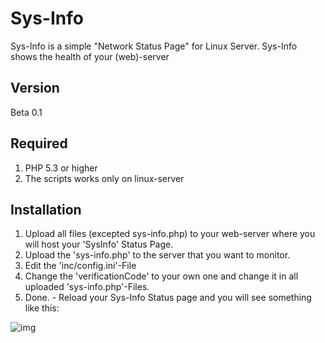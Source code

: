 Sys-Info
=========

Sys-Info is a simple "Network Status Page" for Linux Server. Sys-Info shows the health of your (web)-server

Version
----

Beta 0.1

Required
--------
1. PHP 5.3 or higher
2. The scripts works only on linux-server

Installation
--------------

1. Upload all files (excepted sys-info.php) to your web-server where you will host your 'SysInfo' Status Page.
2. Upload the 'sys-info.php' to the server that you want to monitor.
3. Edit the 'inc/config.ini'-File
4. Change the 'verificationCode' to your own one and change it in all uploaded 'sys-info.php'-Files.
5. Done. - Reload your Sys-Info Status page and you will see something like this:


![img](http://puu.sh/aMmGU/f95e42f9fb.png "Example Network Status Page")
